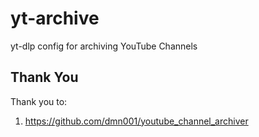 # yt-archive

yt-dlp config for archiving YouTube Channels

## Thank You

Thank you to:

1. <https://github.com/dmn001/youtube_channel_archiver>
